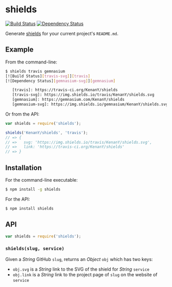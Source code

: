 # shields

[![Build Status][travis-svg]][travis]
[![Dependency Status][gemnasium-svg]][gemnasium]

Generate [shields](http://shields.io) for your current project's `README.md`.

## Example

From the command-line:

``` bash
$ shields travis gemnasium
[![Build Status][travis-svg]][travis]
[![Dependency Status][gemnasium-svg]][gemnasium]

   [travis]: https://travis-ci.org/KenanY/shields
   [travis-svg]: https://img.shields.io/travis/KenanY/shields.svg
   [gemnasium]: https://gemnasium.com/KenanY/shields
   [gemnasium-svg]: https://img.shields.io/gemnasium/KenanY/shields.svg
```

Or from the API:

``` javascript
var shields = require('shields');

shields('KenanY/shields', 'travis');
// => {
// =>   svg: 'https://img.shields.io/travis/KenanY/shields.svg',
// =>   link: 'https://travis-ci.org/KenanY/shields'
// => }
```

## Installation

For the command-line executable:

``` bash
$ npm install -g shields
```

For the API:

``` bash
$ npm install shields
```

## API

``` javascript
var shields = require('shields');
```

### `shields(slug, service)`

Given a _String_ GitHub `slug`, returns an _Object_ `obj` which has two keys:

  - `obj.svg` is a _String_ link to the SVG of the shield for _String_ `service`
  - `obj.link` is a _String_ link to the project page of `slug` on the website
    of `service`


   [travis]: https://travis-ci.org/KenanY/shields
   [travis-svg]: https://img.shields.io/travis/KenanY/shields.svg
   [gemnasium]: https://gemnasium.com/KenanY/shields
   [gemnasium-svg]: https://img.shields.io/gemnasium/KenanY/shields.svg